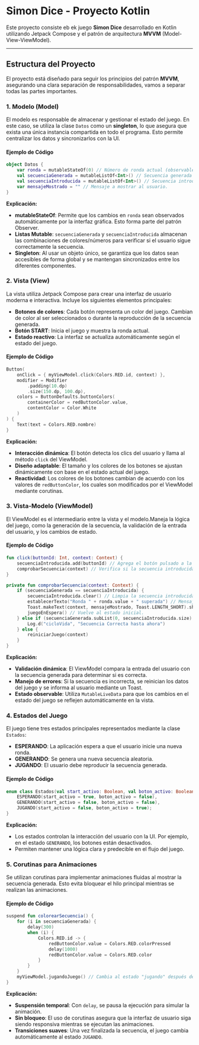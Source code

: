 
# Simon Dice - Proyecto Kotlin

Este proyecto consiste eb ek juego **Simon Dice** desarrollado en Kotlin utilizando Jetpack Compose y el patrón de arquitectura **MVVM** (Model-View-ViewModel). 

---

## **Estructura del Proyecto**

El proyecto está diseñado para seguir los principios del patrón **MVVM**, asegurando una clara separación de responsabilidades, vamos a separar todas las partes importantes.

### **1. Modelo (Model)**

El modelo es responsable de almacenar y gestionar el estado del juego. En este caso, se utiliza la clase `Datos` como un **singleton**, lo que asegura que exista una única instancia compartida en todo el programa. Esto permite centralizar los datos y sincronizarlos con la UI.

#### Ejemplo de Código
```kotlin
object Datos {
    var ronda = mutableStateOf(0) // Número de ronda actual (observable).
    val secuenciaGenerada = mutableListOf<Int>() // Secuencia generada por el sistema.
    val secuenciaIntroducida = mutableListOf<Int>() // Secuencia introducida por el jugador.
    var mensajeMostrado = "" // Mensaje a mostrar al usuario.
}
```

**Explicación:**

- **mutableStateOf**: Permite que los cambios en `ronda` sean observados automáticamente por la interfaz gráfica. Esto forma parte del patrón Observer.
- **Listas Mutable**: `secuenciaGenerada` y `secuenciaIntroducida` almacenan las combinaciones de colores/números para verificar si el usuario sigue correctamente la secuencia.
- **Singleton**: Al usar un objeto único, se garantiza que los datos sean accesibles de forma global y se mantengan sincronizados entre los diferentes componentes.

### **2. Vista (View)**

La vista utiliza Jetpack Compose para crear una interfaz de usuario moderna e interactiva. Incluye los siguientes elementos principales:

- **Botones de colores**: Cada botón representa un color del juego. Cambian de color al ser seleccionados o durante la reproducción de la secuencia generada.
- **Botón START**: Inicia el juego y muestra la ronda actual.
- **Estado reactivo**: La interfaz se actualiza automáticamente según el estado del juego.

#### Ejemplo de Código
```kotlin
Button(
    onClick = { myViewModel.click(Colors.RED.id, context) },
    modifier = Modifier
        .padding(10.dp)
        .size(150.dp, 100.dp),
    colors = ButtonDefaults.buttonColors(
        containerColor = redButtonColor.value,
        contentColor = Color.White
    )
) {
    Text(text = Colors.RED.nombre)
}
```

**Explicación:**

- **Interacción dinámica**: El botón detecta los clics del usuario y llama al método `click` del ViewModel.
- **Diseño adaptable**: El tamaño y los colores de los botones se ajustan dinámicamente con base en el estado actual del juego.
- **Reactividad**: Los colores de los botones cambian de acuerdo con los valores de `redButtonColor`, los cuales son modificados por el ViewModel mediante corutinas.

### **3. Vista-Modelo (ViewModel)**

El ViewModel es el intermediario entre la vista y el modelo.Maneja la lógica del juego, como la generación de la secuencia, la validación de la entrada del usuario, y los cambios de estado.

#### Ejemplo de Código
```kotlin
fun click(buttonId: Int, context: Context) {
    secuenciaIntroducida.add(buttonId) // Agrega el botón pulsado a la secuencia introducida.
    comprobarSecuencia(context) // Verifica si la secuencia introducida es correcta.
}

private fun comprobarSecuencia(context: Context) {
    if (secuenciaGenerada == secuenciaIntroducida) {
        secuenciaIntroducida.clear() // Limpia la secuencia introducida.
        establecerTexto("Ronda " + ronda.value + " superada") // Mensaje de éxito.
        Toast.makeText(context, mensajeMostrado, Toast.LENGTH_SHORT).show()
        juegoEnEspera() // Vuelve al estado inicial.
    } else if (secuenciaGenerada.subList(0, secuenciaIntroducida.size) == secuenciaIntroducida) {
        Log.d("cicloVida", "Secuencia Correcta hasta ahora")
    } else {
        reiniciarJuego(context)
    }
}
```

**Explicación:**

- **Validación dinámica**: El ViewModel compara la entrada del usuario con la secuencia generada para determinar si es correcta.
- **Manejo de errores**: Si la secuencia es incorrecta, se reinician los datos del juego y se informa al usuario mediante un Toast.
- **Estado observable**: Utiliza `MutableLiveData` para que los cambios en el estado del juego se reflejen automáticamente en la vista.

### **4. Estados del Juego**

El juego tiene tres estados principales representados mediante la clase `Estados`:

- **ESPERANDO**: La aplicación espera a que el usuario inicie una nueva ronda.
- **GENERANDO**: Se genera una nueva secuencia aleatoria.
- **JUGANDO**: El usuario debe reproducir la secuencia generada.

#### Ejemplo de Código
```kotlin
enum class Estados(val start_activo: Boolean, val boton_activo: Boolean) {
    ESPERANDO(start_activo = true, boton_activo = false),
    GENERANDO(start_activo = false, boton_activo = false),
    JUGANDO(start_activo = false, boton_activo = true);
}
```

**Explicación:**

- Los estados controlan la interacción del usuario con la UI. Por ejemplo, en el estado `GENERANDO`, los botones están desactivados.
- Permiten mantener una lógica clara y predecible en el flujo del juego.

### **5. Corutinas para Animaciones**

Se utilizan corutinas para implementar animaciones fluidas al mostrar la secuencia generada. Esto evita bloquear el hilo principal mientras se realizan las animaciones.

#### Ejemplo de Código
```kotlin
suspend fun colorearSecuencia() {
    for (i in secuenciaGenerada) {
        delay(300)
        when (i) {
            Colors.RED.id -> {
                redButtonColor.value = Colors.RED.colorPressed
                delay(1000)
                redButtonColor.value = Colors.RED.color
            }
        }
    }
    myViewModel.jugandoJuego() // Cambia al estado "jugando" después de la animación.
}
```

**Explicación:**

- **Suspensión temporal**: Con `delay`, se pausa la ejecución para simular la animación.
- **Sin bloqueo**: El uso de corutinas asegura que la interfaz de usuario siga siendo responsiva mientras se ejecutan las animaciones.
- **Transiciones suaves**: Una vez finalizada la secuencia, el juego cambia automáticamente al estado `JUGANDO`.
